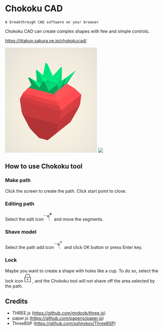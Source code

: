 # Chokoku CAD

```
A breakthrough CAD software on your browser
```

Chokoku CAD can create complex shapes with few and simple controls.

https://ittakun.sakura.ne.jp/chokokucad/

![Sample1](./img/sample1.png)
<img src="./img/video.gif" width="550">

## How to use Chokoku tool
### Make path
Click the screen to create the path.
Click start point to close.

### Editing path
Select the edit icon<img src="./img/chokoku-setting-edit.svg" width="30"> and move the segments.

### Shave model
Select the path add icon<img src="./img/chokoku-setting-add.svg" width="30"> and click OK button or press Enter key.

### Lock
Maybe you want to create a shape with holes like a cup.
To do so, select the lock icon<img src="./img/chokoku-setting-lock.svg" width="30">, and the Chokoku tool will not shave off the area selected by the path.

## Credits
- THREE.js (https://github.com/mrdoob/three.js)
- paper.js (https://github.com/paperjs/paper.js)
- ThreeBSP (https://github.com/sshirokov/ThreeBSP)

